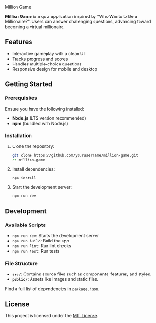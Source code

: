 Million Game

**Million Game** is a quiz application inspired by "Who Wants to Be a Millionaire?". Users can answer challenging questions, advancing toward becoming a virtual millionaire.

## Features
- Interactive gameplay with a clean UI
- Tracks progress and scores
- Handles multiple-choice questions
- Responsive design for mobile and desktop

## Getting Started

### Prerequisites
Ensure you have the following installed:
- **Node.js** (LTS version recommended)
- **npm** (bundled with Node.js)

### Installation
1. Clone the repository:
   ```bash
   git clone https://github.com/yourusername/million-game.git
   cd million-game
   ```
2. Install dependencies:
   ```bash
   npm install
   ```
3. Start the development server:
   ```bash
   npm run dev
   ```

## Development

### Available Scripts
- `npm run dev`: Starts the development server
- `npm run build`: Build the app
- `npm run lint`: Run lint checks
- `npm run test`: Run tests

### File Structure
- **`src/`**: Contains source files such as components, features, and styles.
- **`public/`**: Assets like images and static files.

Find a full list of dependencies in `package.json`.

## License
This project is licensed under the [MIT License](./LICENSE).
